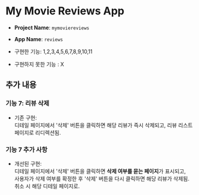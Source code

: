 # My Movie Reviews App

- **Project Name**: `mymoviereviews`
- **App Name**: `reviews`

- 구현한 기능: 1,2,3,4,5,6,7,8,9,10,11
- 구현하지 못한 기능 : X


## **추가 내용**

### **기능 7: 리뷰 삭제**

- 기존 구현:  
  디테일 페이지에서 '삭제' 버튼을 클릭하면 해당 리뷰가 즉시 삭제되고, 리뷰 리스트 페이지로 리디렉션됨.

### **기능 7 추가 사항**

- 개선된 구현:  
  디테일 페이지에서 '삭제' 버튼을 클릭하면 **삭제 여부를 묻는 페이지**가 표시되고,  
  사용자가 삭제 여부를 확정한 후 '삭제' 버튼을 다시 클릭하면 해당 리뷰가 삭제됨. 취소 시 해당 디테일 페이지로.

